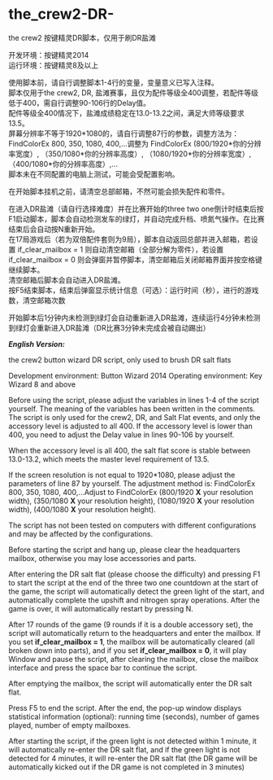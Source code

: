# the_crew2-DR-
the crew2 按键精灵DR脚本，仅用于刷DR盐滩

开发环境：按键精灵2014  
运行环境：按键精灵8及以上

使用脚本前，请自行调整脚本1-4行的变量，变量意义已写入注释。  
脚本仅用于the crew2, DR, 盐滩赛事，且仅为配件等级全400调整，若配件等级低于400，需自行调整90-106行的Delay值。  
配件等级全400情况下，盐滩成绩稳定在13.0-13.2之间，满足大师等级要求13.5。  
屏幕分辨率不等于1920\*1080的，请自行调整87行的参数，调整方法为：FindColorEx 800, 350, 1080, 400,...调整为 FindColorEx (800/1920\*你的分辨率宽度）, （350/1080\*你的分辨率高度）, （1080/1920\*你的分辨率宽度）, （400/1080\*你的分辨率高度）,...  
脚本未在不同配置的电脑上测试，可能会受配置影响。

在开始脚本挂机之前，请清空总部邮箱，不然可能会损失配件和零件。  

在进入DR盐滩（请自行选择难度）并在比赛开始的three two one倒计时结束后按F1启动脚本，脚本会自动检测发车的绿灯，并自动完成升档、喷氮气操作。在比赛结束后会自动按N重新开始。  
在17局游戏后（若为双倍配件套则为9局），脚本自动返回总部并进入邮箱，若设置 if_clear_mailbox = 1 则自动清空邮箱（全部分解为零件），若设置 if_clear_mailbox = 0 则会弹窗并暂停脚本，清空邮箱后关闭邮箱界面并按空格键继续脚本。  
清空邮箱后脚本会自动进入DR盐滩。  
按F5结束脚本，结束后弹窗显示统计信息（可选）：运行时间（秒），进行的游戏数，清空邮箱次数

开始脚本后1分钟内未检测到绿灯会自动重新进入DR盐滩，连续运行4分钟未检测到绿灯会重新进入DR盐滩（DR比赛3分钟未完成会被自动踢出）


**_English Version:_**

the crew2 button wizard DR script, only used to brush DR salt flats

Development environment: Button Wizard 2014
Operating environment: Key Wizard 8 and above

Before using the script, please adjust the variables in lines 1-4 of the script yourself. The meaning of the variables has been written in the comments.
The script is only used for the crew2, DR, and Salt Flat events, and only the accessory level is adjusted to all 400. If the accessory level is lower than 400, you need to adjust the Delay value in lines 90-106 by yourself.

When the accessory level is all 400, the salt flat score is stable between 13.0-13.2, which meets the master level requirement of 13.5.

If the screen resolution is not equal to 1920*1080, please adjust the parameters of line 87 by yourself. The adjustment method is: FindColorEx 800, 350, 1080, 400,...Adjust to FindColorEx (800/1920 **X** your resolution width), (350/1080 **X** your resolution height), (1080/1920 **X** your resolution width), 
(400/1080 **X** your resolution height).

The script has not been tested on computers with different configurations and may be affected by the configurations.

Before starting the script and hang up, please clear the headquarters mailbox, otherwise you may lose accessories and parts.

After entering the DR salt flat (please choose the difficulty) and pressing F1 to start the script at the end of the three two one countdown at the start of the game, the script will automatically detect the green light of the start, and automatically complete the upshift and nitrogen spray operations. After the game is over, it will automatically restart by pressing N.

After 17 rounds of the game (9 rounds if it is a double accessory set), the script will automatically return to the headquarters and enter the mailbox. If you set **if_clear_mailbox = 1**, the mailbox will be automatically cleared (all broken down into parts), and if you set **if_clear_mailbox = 0**, it will play Window and pause the script, after clearing the mailbox, close the mailbox interface and press the space bar to continue the script.

After emptying the mailbox, the script will automatically enter the DR salt flat.

Press F5 to end the script. After the end, the pop-up window displays statistical information (optional): running time (seconds), number of games played, number of empty mailboxes.

After starting the script, if the green light is not detected within 1 minute, it will automatically re-enter the DR salt flat, and if the green light is not detected for 4 minutes, it will re-enter the DR salt flat (the DR game will be automatically kicked out if the DR game is not completed in 3 minutes)
